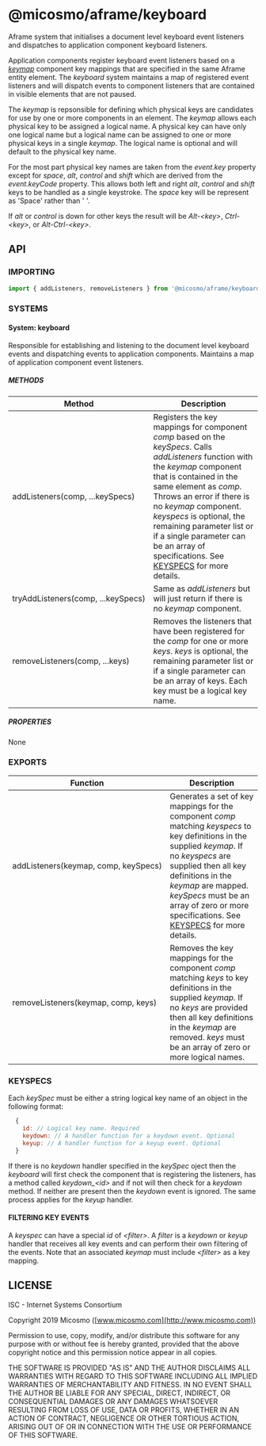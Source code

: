 # @micosmo/aframe/keyboard

Aframe system that initialises a document level keyboard event listeners and dispatches to application component keyboard listeners.

Application components register keyboard event listeners based on a [*keymap*](./keymap.md) component key mappings that are specified in the same Aframe entity element. The *keyboard* system maintains a map of registered event listeners and will dispatch events to component listeners that are contained in visible elements that are not paused.

The *keymap* is repsonsible for defining which physical keys are candidates for use by one or more components in an element. The *keymap* allows each physical key to be assigned a logical name. A physical key can have only one logical name but a logical name can be assigned to one or more physical keys in a single *keymap*. The logical name is optional and will default to the physical key name.

For the most part physical key names are taken from the *event.key* property except for *space*, *alt*, *control* and *shift* which are derived from the *event.keyCode* property. This allows both left and right *alt*, *control* and *shift* keys to be handled as a single keystroke. The *space* key will be represent as 'Space' rather than ' '.

If *alt* or *control* is down for other keys the result will be *Alt-&lt;key&gt;*, *Ctrl-&lt;key&gt;*, or *Alt-Ctrl-&lt;key&gt;*.

## API

### IMPORTING

```javascript
import { addListeners, removeListeners } from '@micosmo/aframe/keyboard';
```

### SYSTEMS

#### System: keyboard

Responsible for establishing and listening to the document level keyboard events and dispatching events to application components. Maintains a map of application component event listeners.

##### METHODS

Method | Description
------ | -----------
addListeners(comp,&nbsp;...keySpecs) | Registers the key mappings for component *comp* based on the *keySpecs*. Calls *addListeners* function with the *keymap* component that is contained in the same element as *comp*. Throws an error if there is no *keymap* component. *keyspecs* is optional, the remaining parameter list or if a single parameter can be an array of specifications. See [KEYSPECS](#KEYSPECS) for more details.
tryAddListeners(comp,&nbsp;...keySpecs) | Same as *addListeners* but will just return if there is no *keymap* component.
removeListeners(comp,&nbsp;...keys) | Removes the listeners that have been registered for the *comp* for one or more *keys*. *keys* is optional, the remaining parameter list or if a single parameter can be an array of keys. Each key must be a logical key name.

##### PROPERTIES

None

### EXPORTS

Function | Description
-------- | -----------
addListeners(keymap,&nbsp;comp,&nbsp;keySpecs) | Generates a set of key mappings for the component *comp* matching *keyspecs* to key definitions in the supplied *keymap*. If no *keyspecs* are supplied then all key definitions in the *keymap* are mapped. *keySpecs* must be an array of zero or more specifications. See [KEYSPECS](#KEYSPECS) for more details.
removeListeners(keymap,&nbsp;comp,&nbsp;keys) | Removes the key mappings for the component *comp* matching *keys* to key definitions in the supplied *keymap*. If no *keys* are provided then all key definitions in the *keymap* are removed. *keys* must be an array of zero or more logical names.

### KEYSPECS

Each *keySpec* must be either a string logical key name of an object in the following format:

```javascript
  {
    id: // Logical key name. Required
    keydown: // A handler function for a keydown event. Optional
    keyup: // A handler function for a keyup event. Optional
  }
```

If there is no *keydown* handler specified in the *keySpec* oject then the *keyboard* will first check the component that is registering the listeners, has a method called *keydown_&lt;id&gt;* and if not will then check for a *keydown* method. If neither are present then the *keydown* event is ignored. The same process applies for the *keyup* handler.

#### FILTERING KEY EVENTS

A *keyspec* can have a special *id* of *&lt;filter&gt;*. A *filter* is a *keydown* or *keyup* handler that receives all key events and can perform their own filtering of the events. Note that an associated *keymap* must include *&lt;filter&gt;* as a key mapping. 

## LICENSE

ISC - Internet Systems Consortium

Copyright 2019 Micosmo ([www.micosmo.com](http://www.micosmo.com))

Permission to use, copy, modify, and/or distribute this software for any purpose with or without fee is hereby granted, provided that the above copyright notice and this permission notice appear in all copies.

THE SOFTWARE IS PROVIDED "AS IS" AND THE AUTHOR DISCLAIMS ALL WARRANTIES WITH REGARD TO THIS SOFTWARE INCLUDING ALL IMPLIED WARRANTIES OF MERCHANTABILITY AND FITNESS. IN NO EVENT SHALL THE AUTHOR BE LIABLE FOR ANY SPECIAL, DIRECT, INDIRECT, OR CONSEQUENTIAL DAMAGES OR ANY DAMAGES WHATSOEVER RESULTING FROM LOSS OF USE, DATA OR PROFITS, WHETHER IN AN ACTION OF CONTRACT, NEGLIGENCE OR OTHER TORTIOUS ACTION, ARISING OUT OF OR IN CONNECTION WITH THE USE OR PERFORMANCE OF THIS SOFTWARE.
